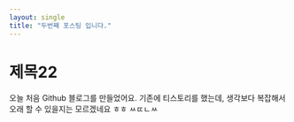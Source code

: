 ```yaml
---
layout: single
title: "두번째 포스팅 입니다."
---
```


# 제목22

오늘 처음 Github 블로그를 만들었어요.
기존에 티스토리를 했는데, 생각보다 복잡해서 오래 할 수 있을지는 모르겠네요 ㅎㅎ
ㅆㄸㄴㅆ
